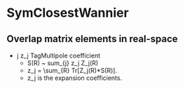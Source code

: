 # SymClosestWannier

## Overlap matrix elements in real-space
- j z_j TagMultipole coefficient
    - S(R) ~ sum_{j} z_j Z_j(R)
    - z_j = \sum_{R} Tr[Z_j(R)*S(R)].
    - z_j is the expansion coefficients.